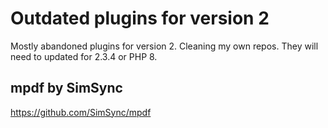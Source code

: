 # Outdated plugins for version 2

Mostly abandoned plugins for version 2. Cleaning my own repos.  They will need to updated for 2.3.4 or PHP 8.


## mpdf by SimSync
https://github.com/SimSync/mpdf

